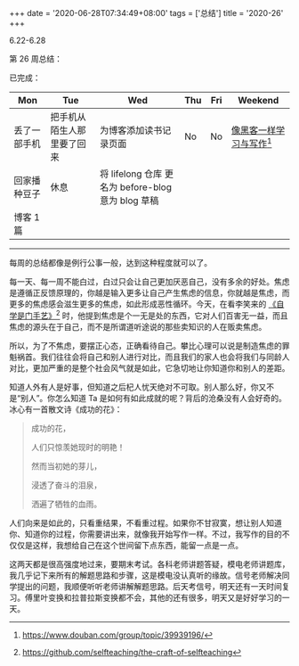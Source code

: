 +++
date = '2020-06-28T07:34:49+08:00'
tags = ['总结']
title = '2020-26'
+++

6.22-6.28

第 26 周总结：

已完成：

| Mon          | Tue                        | Wed                                                | Thu | Fri | Weekend                                                                  |
| ------------ | -------------------------- | -------------------------------------------------- | --- | --- | ------------------------------------------------------------------------ |
| 丢了一部手机 | 把手机从陌生人那里要了回来 | 为博客添加读书记录页面                             | No  | No  | [像黑客一样学习与写作](https://www.douban.com/group/topic/39939196/)[^1] |
| 回家播种豆子 | 休息                       | 将 lifelong 仓库 更名为 before-blog 意为 blog 草稿 |     |     |                                                                          |
| 博客 1 篇    |                            |                                                    |     |     |                                                                          |

---

每周的总结都像是例行公事一般，达到这种程度就可以了。

每一天、每一周不能白过，白过只会让自己更加厌恶自己，没有多余的好处。焦虑是遵循正反馈原理的，你越是输入更多让自己产生焦虑的信息，你就越是焦虑，而更多的焦虑感会滋生更多的焦虑，如此形成恶性循环。今天，在看李笑来的 [《自学是门手艺》](https://github.com/selfteaching/the-craft-of-selfteaching)[^2] 时，他提到焦虑是个一无是处的东西，它对人们百害无一益，而且焦虑的源头在于自己，而不是所谓道听途说的那些卖知识的人在贩卖焦虑。

所以，为了不焦虑，要摆正心态，正确看待自己。攀比心理可以说是制造焦虑的罪魁祸首。我们往往会将自己和别人进行对比，而且我们的家人也会将我们与同龄人对比，更加严重的是整个社会风气就是如此，它急切地让你知道你和别人的差距。

知道人外有人是好事，但知道之后杞人忧天绝对不可取。别人那么好，你又不是“别人”。你怎么知道 Ta 是如何有如此成就的呢？背后的沧桑没有人会好奇的。冰心有一首散文诗《成功的花》：

> 成功的花，
>
> 人们只惊羡她现时的明艳！
>
> 然而当初她的芽儿，
>
> 浸透了奋斗的泪泉，
>
> 洒遍了牺牲的血雨。

人们向来是如此的，只看重结果，不看重过程。如果你不甘寂寞，想让别人知道你、知道你的过程，你需要讲出来，就像我开始写作一样。不过，我写作的目的不仅仅是这样，我想给自己在这个世间留下点东西，能留一点是一点。

这两天都是很高强度地过来，要期末考试。各科老师讲题答疑，模电老师讲题库，我几乎记下来所有的解题思路和步骤，这是模电没认真听的缘故。信号老师解决同学提出的问题，我顺便听听老师讲解解题思路。后天考信号，明天还有一天时间复习。傅里叶变换和拉普拉斯变换都不会，其他的还有很多，明天又是好好学习的一天。

[^1]: https://www.douban.com/group/topic/39939196/
[^2]: https://github.com/selfteaching/the-craft-of-selfteaching
